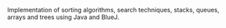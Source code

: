 Implementation of sorting algorithms, search techniques, stacks, queues, arrays and trees using Java and BlueJ.
